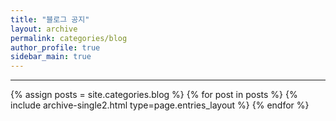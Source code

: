 ```yaml
---
title: "블로그 공지"
layout: archive
permalink: categories/blog
author_profile: true
sidebar_main: true
---
```


<!-- 공백이 포함되어 있는 카테고리 이름의 경우 site.categories['a b c'] 이런식으로! -->

***

{% assign posts = site.categories.blog %}
{% for post in posts %} {% include archive-single2.html type=page.entries_layout %} {% endfor %}